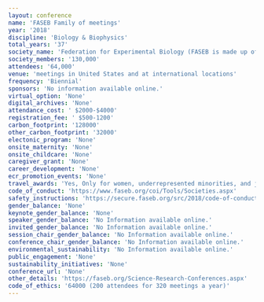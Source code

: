 ```yaml
---
layout: conference 
name: 'FASEB Family of meetings'
year: '2018'
discipline: 'Biology & Biophysics'
total_years: '37'
society_name: 'Federation for Experimental Biology (FASEB is made up of 29 scientific member societies, representing more than 130,000 researchers from around the world)'
society_members: '130,000'
attendees: '64,000'
venue: 'meetings in United States and at international locations'
frequency: 'Biennial'
sponsors: 'No information available online.'
virtual_option: 'None'
digital_archives: 'None'
attendance_cost: ' $2000-$4000'
registration_fee: ' $500-1200'
carbon_footprint: '128000'
other_carbon_footprint: '32000'
electonic_program: 'None'
onsite_maternity: 'None'
onsite_childcare: 'None'
caregiver_grant: 'None'
career_development: 'None'
ecr_promotion_events: 'None'
travel_awards: 'Yes, Only for women, underrepresented minorities, and junior trainees (The availability of financial support and awards varies by conference and is contingent upon funding. In addition, most SRCs provide Travel, Poster, or Short-Talk Awards. The awards are generally based on the quality of submitted abstracts, poster presentations, or oral presentations and typically range from $250-$1,000.)'
code_of_conduct: 'https://www.faseb.org/coi/Tools/Societies.aspx'
safety_instructions: 'https://secure.faseb.org/src/2018/code-of-conduct.htm'
gender_balance: 'None'
keynote_gender_balance: 'None'
speaker_gender_balance: 'No Information available online.'
invited_gender_balance: 'No Information available online.'
session_chair_gender_balance: 'No Information available online.'
conference_chair_gender_balance: 'No Information available online.'
environmental_sustainability: 'No Information available online.'
public_engagement: 'None'
sustainability_initiatives: 'None'
conference_url: 'None'
other_details: 'https://faseb.org/Science-Research-Conferences.aspx'
code_of_ethics: '64000 (200 attendees for 320 meetings a year)'
---
```

